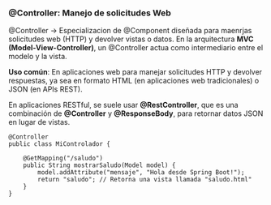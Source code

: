 ### @Controller: Manejo de solicitudes Web

@Controller -> Especializacion de @Component diseñada para maenrjas solicitudes web (HTTP) y devolver vistas o datos. En la arquitectura **MVC (Model-View-Controller)**, un @Controller actua como intermediario entre el modelo y la vista.

**Uso común**: En aplicaciones web para manejar solicitudes HTTP y devolver respuestas, ya sea en formato HTML (en aplicaciones web tradicionales) o JSON (en APIs REST).

En aplicaciones RESTful, se suele usar **@RestController**, que es una combinación de **@Controller** y **@ResponseBody**, para retornar datos JSON en lugar de vistas.

```
@Controller
public class MiControlador {
 
    @GetMapping("/saludo")
    public String mostrarSaludo(Model model) {
        model.addAttribute("mensaje", "Hola desde Spring Boot!");
        return "saludo"; // Retorna una vista llamada "saludo.html"
    }
}
```

